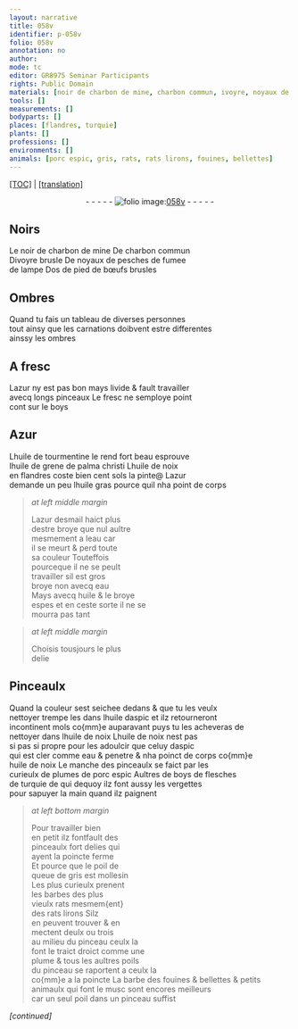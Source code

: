 ```yaml
---
layout: narrative
title: 058v
identifier: p-058v
folio: 058v
annotation: no
author:
mode: tc
editor: GR8975 Seminar Participants
rights: Public Domain
materials: [noir de charbon de mine, charbon commun, ivoyre, noyaux de pesches, fumee de lampe, os de pied de bœufs, azur, boys, Azur, huile de tourmentine, huile de grene de palma christi, huile de noix, huile gras, azur desmail, eau, huile, huile daspic, aspic, plumes de porc espic, poil de queue de gris, barbes, plume, poils, barbe des fouines, musc, poil]
tools: []
measurements: []
bodyparts: []
places: [flandres, turquie]
plants: []
professions: []
environments: []
animals: [porc espic, gris, rats, rats lirons, fouines, bellettes]
---
```


<p><a href="{{ site.baseurl }}/diplomatic/">[TOC]</a> | <a href="{{ site.baseurl }}/texts/p-058v_tl/" target="_blank">[translation]</a></p><div class="folio" align="center">- - - - - <a href="http://gallica.bnf.fr/ark:/12148/btv1b10500001g/f122.item." target="_blank"><img src="https://cu-mkp.github.io/2017-workshop-edition/assets/photo-icon.png" alt="folio image: " style="display:inline-block; margin-bottom:-3px;"/>058v</a> - - - - - </div>  
  

## Noirs

 
Le <span class="m">noir de charbon de mine</span> De <span class="m">charbon commun</span><br/> D<span class="m">ivoyre</span> brusle De <span class="m">noyaux de pesches</span> de <span class="m">fumee<br/> de lampe</span> D<span class="m">os de pied de bœufs</span> brusles
 
 
  

## Ombres

 
Quand tu fais un tableau de diverses personnes<br/> tout ainsy que les carnations doibvent estre differentes<br/> ainssy les ombres

 
  

## A fresc

 
L<span class="m">azur</span> ny est pas bon mays livide & fault travailler<br/> avecq longs pinceaux Le fresc ne semploye point<br/> <span class="del">cont</span> sur le <span class="m">boys</span>

 
  

## <span class="m">Azur</span>

 
L<span class="m">huile de tourmentine</span> le rend fort beau esprouve<br/> l<span class="m">huile de grene de palma christi</span> L<span class="m">huile de noix</span><br/> en <span class="pl">flandres</span> coste bien cent sols la pinte@ L<span class="m">azur</span><br/> demande un peu l<span class="m">huile gras</span> pource quil nha point de corps 
 
> *at left middle margin*
> 
> 
>   L<span class="m">azur desmail</span> haict plus<br/> destre broye que nul aultre<br/> mesmement a l<span class="m">eau</span> car<br/> il se meurt & perd toute<br/> sa couleur Touteffois<br/> pourceque il ne se peult<br/> travailler sil est gros<br/> broye non avecq <span class="m">eau</span><br/> Mays avecq <span class="m">huile</span> & le broye<br/> espes et en ceste sorte il ne se<br/> mourra pas tant 
 
> *at left middle margin*
> 
> 
>   Choisis tousjours le plus<br/> delie
 
 
  

## Pinceaulx

 
Quand la couleur sest seichee dedans & que tu les veulx<br/> nettoyer trempe les dans l<span class="m">huile daspic</span> et ilz retourneront<br/> incontinent mols co{mm}e auparavant puys tu les acheveras de<br/> nettoyer dans l<span class="m">huile de noix</span> L<span class="m">huile de noix</span> nest pas<br/> <span class="del">si pas</span> si propre pour les adoulcir que celuy d<span class="m">aspic</span><br/> qui est cler comme <span class="m">eau</span> & penetre & nha poinct de corps co{mm}e<br/> <span class="m">huile de noix</span> Le manche des pinceaulx se faict par les<br/> curieulx de <span class="m">plumes de <span class="al">porc espic</span></span> Aultres de <span class="m">boys</span> de flesches<br/> de <span class="pl">turquie</span> <span class="del">de qui</span> dequoy ilz font aussy les vergettes<br/> pour sapuyer la main quand ilz paignent
 
> *at left bottom margin*
> 
> 
>   Pour travailler bien<br/> en petit ilz <span class="del">font</span>fault des<br/> pinceaulx fort delies qui<br/> ayent la poincte ferme<br/> Et pource que le <span class="m">poil de<br/> queue de <span class="al">gris</span></span> est mollesin<br/> Les plus curieulx prenent<br/> les <span class="m">barbes</span> des plus<br/> vieulx <span class="al">rats</span> mesmem{ent}<br/> des <span class="al">rats lirons</span> Silz<br/> en peuvent trouver & en<br/> mectent deulx ou trois<br/> au milieu du pinceau ceulx la<br/> font le traict droict comme une<br/> <span class="m">plume</span> & tous les aultres <span class="m">poils</span><br/> du pinceau se raportent a ceulx la<br/> co{mm}e a la poincte La <span class="m">barbe des <span class="al">fouines</span></span> & <span class="al">bellettes</span> & petits animaulx qui font le <span class="m">musc</span> sont encores meilleurs<br/> car un seul <span class="m">poil</span> dans un pinceau suffist
 
*[continued]*
 
